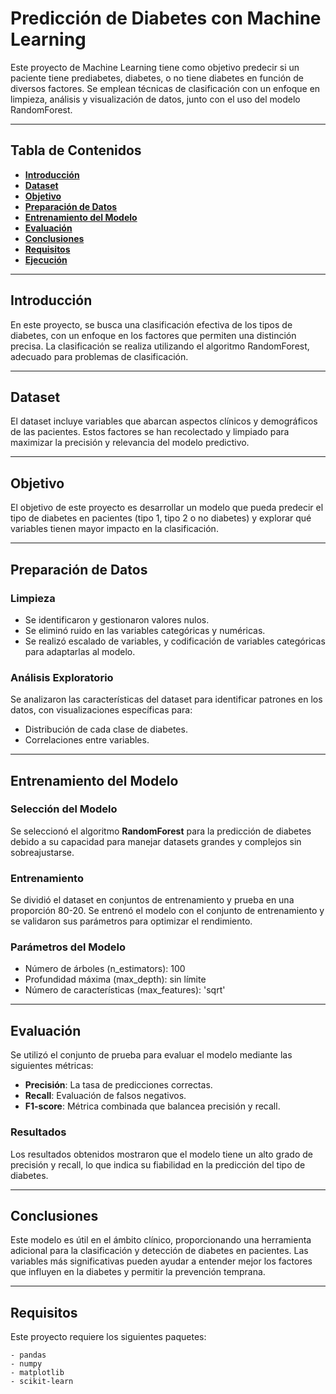 # **Predicción de Diabetes con Machine Learning**

Este proyecto de Machine Learning tiene como objetivo predecir si un paciente tiene prediabetes, diabetes, o no tiene diabetes en función de diversos factores. Se emplean técnicas de clasificación con un enfoque en limpieza, análisis y visualización de datos, junto con el uso del modelo RandomForest.

---

## **Tabla de Contenidos**
- [**Introducción**](#introducción)
- [**Dataset**](#dataset)
- [**Objetivo**](#objetivo)
- [**Preparación de Datos**](#preparación-de-datos)
- [**Entrenamiento del Modelo**](#entrenamiento-del-modelo)
- [**Evaluación**](#evaluación)
- [**Conclusiones**](#conclusiones)
- [**Requisitos**](#requisitos)
- [**Ejecución**](#ejecución)

---

## **Introducción**
En este proyecto, se busca una clasificación efectiva de los tipos de diabetes, con un enfoque en los factores que permiten una distinción precisa. La clasificación se realiza utilizando el algoritmo RandomForest, adecuado para problemas de clasificación.

---

## **Dataset**
El dataset incluye variables que abarcan aspectos clínicos y demográficos de las pacientes. Estos factores se han recolectado y limpiado para maximizar la precisión y relevancia del modelo predictivo.

---

## **Objetivo**
El objetivo de este proyecto es desarrollar un modelo que pueda predecir el tipo de diabetes en pacientes (tipo 1, tipo 2 o no diabetes) y explorar qué variables tienen mayor impacto en la clasificación.

---

## **Preparación de Datos**
### **Limpieza**
- Se identificaron y gestionaron valores nulos.
- Se eliminó ruido en las variables categóricas y numéricas.
- Se realizó escalado de variables, y codificación de variables categóricas para adaptarlas al modelo.

### **Análisis Exploratorio**
Se analizaron las características del dataset para identificar patrones en los datos, con visualizaciones específicas para:
- Distribución de cada clase de diabetes.
- Correlaciones entre variables.

---

## **Entrenamiento del Modelo**
### **Selección del Modelo**
Se seleccionó el algoritmo **RandomForest** para la predicción de diabetes debido a su capacidad para manejar datasets grandes y complejos sin sobreajustarse.

### **Entrenamiento**
Se dividió el dataset en conjuntos de entrenamiento y prueba en una proporción 80-20. Se entrenó el modelo con el conjunto de entrenamiento y se validaron sus parámetros para optimizar el rendimiento.

### **Parámetros del Modelo**
- Número de árboles (n_estimators): 100
- Profundidad máxima (max_depth): sin límite
- Número de características (max_features): 'sqrt'

---

## **Evaluación**
Se utilizó el conjunto de prueba para evaluar el modelo mediante las siguientes métricas:
- **Precisión**: La tasa de predicciones correctas.
- **Recall**: Evaluación de falsos negativos.
- **F1-score**: Métrica combinada que balancea precisión y recall.

### **Resultados**
Los resultados obtenidos mostraron que el modelo tiene un alto grado de precisión y recall, lo que indica su fiabilidad en la predicción del tipo de diabetes.

---

## **Conclusiones**
Este modelo es útil en el ámbito clínico, proporcionando una herramienta adicional para la clasificación y detección de diabetes en pacientes. Las variables más significativas pueden ayudar a entender mejor los factores que influyen en la diabetes y permitir la prevención temprana.

---

## **Requisitos**
Este proyecto requiere los siguientes paquetes:
```plaintext
- pandas
- numpy
- matplotlib
- scikit-learn
